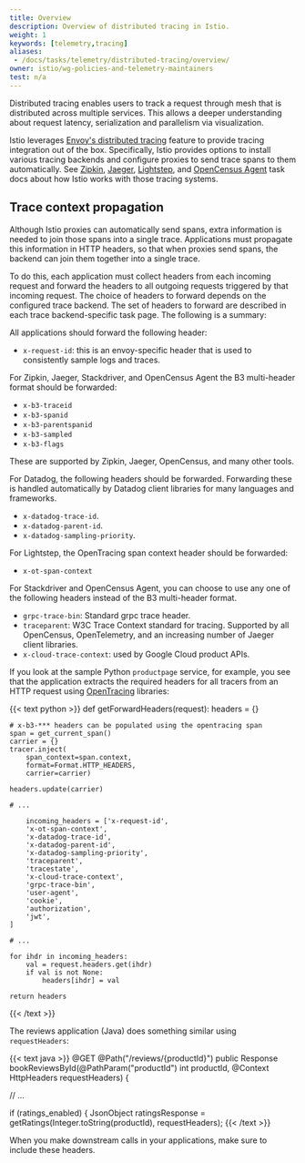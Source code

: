 ```yaml
---
title: Overview
description: Overview of distributed tracing in Istio.
weight: 1
keywords: [telemetry,tracing]
aliases:
 - /docs/tasks/telemetry/distributed-tracing/overview/
owner: istio/wg-policies-and-telemetry-maintainers
test: n/a
---
```


Distributed tracing enables users to track a request through mesh that is distributed across multiple services.
This allows a deeper understanding about request latency, serialization and parallelism via visualization.

Istio leverages [Envoy's distributed tracing](https://www.envoyproxy.io/docs/envoy/v1.12.0/intro/arch_overview/observability/tracing) feature to provide tracing integration out of the box.
Specifically, Istio provides options to install various tracing backends and configure proxies to send trace spans to them automatically. See [Zipkin](/docs/tasks/observability/distributed-tracing/zipkin/), [Jaeger](/docs/tasks/observability/distributed-tracing/jaeger/), [Lightstep](/docs/tasks/observability/distributed-tracing/lightstep/), and [OpenCensus Agent](/docs/tasks/observability/distributed-tracing/opencensusagent/) task docs about how Istio works with those tracing systems.

## Trace context propagation

Although Istio proxies can automatically send spans, extra information is needed to join those spans into a single trace. Applications must propagate this information in HTTP headers, so that when proxies send spans, the backend can join them together into a single trace.

To do this, each application must collect headers from each incoming request and forward the headers to all outgoing requests triggered by that incoming request. The choice of headers to forward depends on the configured trace backend. The set of headers to forward are described in each trace backend-specific task page. The following is a summary:

All applications should forward the following header:

* `x-request-id`: this is an envoy-specific header that is used to consistently sample logs and traces.

For Zipkin, Jaeger, Stackdriver, and OpenCensus Agent the B3 multi-header format should be forwarded:

* `x-b3-traceid`
* `x-b3-spanid`
* `x-b3-parentspanid`
* `x-b3-sampled`
* `x-b3-flags`

These are supported by Zipkin, Jaeger, OpenCensus, and many other tools.

For Datadog, the following headers should be forwarded. Forwarding these is handled automatically by Datadog client libraries for many languages and frameworks.

* `x-datadog-trace-id`.
* `x-datadog-parent-id`.
* `x-datadog-sampling-priority`.

For Lightstep, the OpenTracing span context header should be forwarded:

* `x-ot-span-context`

For Stackdriver and OpenCensus Agent, you can choose to use any one of the following headers instead of the B3 multi-header format.

* `grpc-trace-bin`: Standard grpc trace header.
* `traceparent`: W3C Trace Context standard for tracing. Supported by all OpenCensus, OpenTelemetry, and an increasing number of Jaeger client libraries.
* `x-cloud-trace-context`: used by Google Cloud product APIs.

If you look at the sample Python `productpage` service, for example, you see that the application extracts the required headers for all tracers from an HTTP request using [OpenTracing](https://opentracing.io/) libraries:

{{< text python >}}
def getForwardHeaders(request):
    headers = {}

    # x-b3-*** headers can be populated using the opentracing span
    span = get_current_span()
    carrier = {}
    tracer.inject(
        span_context=span.context,
        format=Format.HTTP_HEADERS,
        carrier=carrier)

    headers.update(carrier)

    # ...

        incoming_headers = ['x-request-id',
        'x-ot-span-context',
        'x-datadog-trace-id',
        'x-datadog-parent-id',
        'x-datadog-sampling-priority',
        'traceparent',
        'tracestate',
        'x-cloud-trace-context',
        'grpc-trace-bin',
        'user-agent',
        'cookie',
        'authorization',
        'jwt',
    ]

    # ...

    for ihdr in incoming_headers:
        val = request.headers.get(ihdr)
        if val is not None:
            headers[ihdr] = val

    return headers
{{< /text >}}

The reviews application (Java) does something similar using `requestHeaders`:

{{< text java >}}
@GET
@Path("/reviews/{productId}")
public Response bookReviewsById(@PathParam("productId") int productId, @Context HttpHeaders requestHeaders) {

  // ...

  if (ratings_enabled) {
    JsonObject ratingsResponse = getRatings(Integer.toString(productId), requestHeaders);
{{< /text >}}

When you make downstream calls in your applications, make sure to include these headers.
